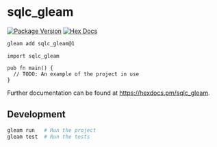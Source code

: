 # sqlc_gleam

[![Package Version](https://img.shields.io/hexpm/v/sqlc_gleam)](https://hex.pm/packages/sqlc_gleam)
[![Hex Docs](https://img.shields.io/badge/hex-docs-ffaff3)](https://hexdocs.pm/sqlc_gleam/)

```sh
gleam add sqlc_gleam@1
```
```gleam
import sqlc_gleam

pub fn main() {
  // TODO: An example of the project in use
}
```

Further documentation can be found at <https://hexdocs.pm/sqlc_gleam>.

## Development

```sh
gleam run   # Run the project
gleam test  # Run the tests
```
